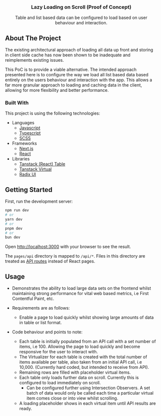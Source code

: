 
<br />
<div align="center" >
  

  <h3 align="center">Lazy Loading on Scroll (Proof of Concept)</h3>

  <p align="center">
    Table and list based data can be configured to load based on user behaviour and interaction.
    <br />
   
  </p>
</div>






<!-- ABOUT THE PROJECT -->
## About The Project




The existing architectural approach of loading all data up front and storing in client side cache has now been shown to be inadequate and reimplements existing issues.

This PoC is to provide a viable alternative.
The intended approach presented here is to configure the way we load all list based data based entirely on the users behaviour and interaction with the app.
This allows a far more granular approach to loading and caching data in the client, allowing for more flexibility and better performance.









### Built With

This project is using the following technologies:


- Languages
  - <a href="https://developer.mozilla.org/en-US/docs/Web/JavaScript">Javascript</a>
  - <a href="https://www.typescriptlang.org/">Typescript</a>
  - <a href="https://sass-lang.com/">SCSS</a>
- Frameworks
  - <a href="https://nextjs.org/">Next.js</a>
  - <a href="https://react.dev/">React</a>
- Libraries
  - <a href="https://tanstack.com/table/latest">Tanstack (React) Table</a>
  - <a href="https://tanstack.com/virtual/latest">Tanstack Virtual</a>
  - <a href="https://www.radix-ui.com/">Radix UI</a>


  





<!-- GETTING STARTED -->

## Getting Started

First, run the development server:

```bash
npm run dev
# or
yarn dev
# or
pnpm dev
# or
bun dev
```

Open [http://localhost:3000](http://localhost:3000) with your browser to see the result.



The `pages/api` directory is mapped to `/api/*`. Files in this directory are treated as [API routes](https://nextjs.org/docs/api-routes/introduction) instead of React pages.




<!-- USAGE EXAMPLES -->
## Usage

- Demonstrates the ability to load large data sets on the frontend whilst maintaining strong performance for vital web based metrics, i.e First Contentful Paint, etc.

- Requirements are as follows:
   - Enable a page to load quickly whilst showing large amounts of data in table or list format.

- Code behaviour and points to note:
  - Each table is initially populated from an API call with a set number of items, i.e 100.  Allowing the page to load quickly and become responsive for the user to interact with.
  - The Virtualizer for each table is created with the total number of items available per table, also taken from an initial API call, i.e 10,000.  (Currently hard coded, but intended to receive from API).
  - Remaining rows are filled with placeholder virtual items.
  - Each table only loads further data on scroll.  Currently this is configured to load immediately on scroll.
    - Can be configured further using Intersection Observers.  A set batch of data would only be called each time a particular virtual item comes close or into view whilst scrolling.
  - A loading placeholder shows in each virtual item until API results are ready.
 

